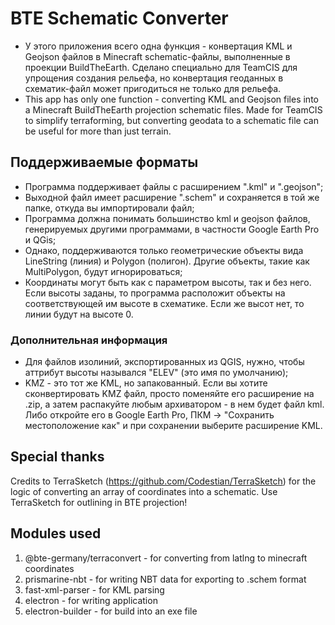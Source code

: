 # BTE Schematic Converter
* У этого приложения всего одна функция - конвертация KML и Geojson файлов в Minecraft schematic-файлы, выполненные в проекции BuildTheEarth. Сделано специально для TeamCIS для упрощения создания рельефа, но конвертация геоданных в схематик-файл может пригодиться не только для рельефа.
* This app has only one function - converting KML and Geojson files into a Minecraft BuildTheEarth projection schematic files. Made for TeamCIS to simplify terraforming, but converting geodata to a schematic file can be useful for more than just terrain.
## Поддерживаемые форматы
* Программа поддерживает файлы с расширением ".kml" и ".geojson";
* Выходной файл имеет расширение ".schem" и сохраняется в той же папке, откуда вы импортировали файл;
* Программа должна понимать большинство kml и geojson файлов, генерируемых другими программами, в частности Google Earth Pro и QGis;
* Однако, поддерживаются только геометрические объекты вида LineString (линия) и Polygon (полигон). Другие объекты, такие как MultiPolygon, будут игнорироваться;
* Координаты могут быть как с параметром высоты, так и без него. Если высоты заданы, то программа расположит объекты на соответствующей им высоте в схематике. Если же высот нет, то линии будут на высоте 0.
### Дополнительная информация
* Для файлов изолиний, экспортированных из QGIS, нужно, чтобы аттрибут высоты назывался "ELEV" (это имя по умолчанию);
* KMZ - это тот же KML, но запакованный. Если вы хотите сконвертировать KMZ файл, просто поменяйте его расширение на .zip, а затем распакуйте любым архиватором - в нем будет файл kml. Либо откройте его в Google Earth Pro, ПКМ -> "Сохранить местоположение как" и при сохранении выберите расширение KML.
## Special thanks
Credits to TerraSketch (https://github.com/Codestian/TerraSketch) for the logic of converting an array of coordinates into a schematic.
Use TerraSketch for outlining in BTE projection!
## Modules used
1. @bte-germany/terraconvert - for converting from latlng to minecraft coordinates
2. prismarine-nbt - for writing NBT data for exporting to .schem format
3. fast-xml-parser - for KML parsing
4. electron - for writing application
5. electron-builder - for build into an exe file